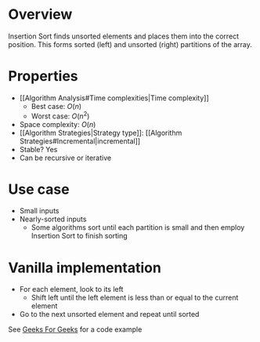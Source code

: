 # Overview
Insertion Sort finds unsorted elements and places them into the correct position. This forms sorted (left) and unsorted (right) partitions of the array.
 
# Properties
- [[Algorithm Analysis#Time complexities|Time complexity]]
	- Best case: $O(n)$
	- Worst case: $O(n^2)$
- Space complexity: $O(n)$
- [[Algorithm Strategies|Strategy type]]: [[Algorithm Strategies#Incremental|incremental]]
- Stable? Yes
- Can be recursive or iterative

# Use case
- Small inputs
- Nearly-sorted inputs
	- Some algorithms sort until each partition is small and then employ Insertion Sort to finish sorting

# Vanilla implementation
- For each element, look to its left
	- Shift left until the left element is less than or equal to the current element
- Go to the next unsorted element and repeat until sorted

See [Geeks For Geeks](https://www.geeksforgeeks.org/insertion-sort/) for a code example
